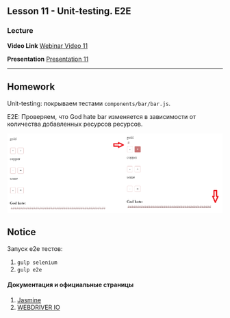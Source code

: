 Lesson 11 - Unit-testing. E2E
----
### Lecture

**Video Link** [Webinar Video 11](https://youtu.be/chsL7QsNvrc) 

**Presentation** [Presentation 11](https://drive.google.com/open?id=0BzUv9TRd65GbUHhTUllWQ0xvaWM)

----
## Homework  

Unit-testing: покрываем тестами `components/bar/bar.js`. 

E2E: Проверяем, что God hate bar изменяется в зависимости от количества добавленных ресурсов ресурсов.

![e2e task description](./e2e.png?raw=true "e2e task description")
 

## Notice

Запуск e2e тестов:

1. `gulp selenium`
2. `gulp e2e`


#### Документация и официальные страницы
1. [Jasmine](http://jasmine.github.io/edge/introduction.html)
2. [WEBDRIVER IO](http://webdriver.io/api.html)   
